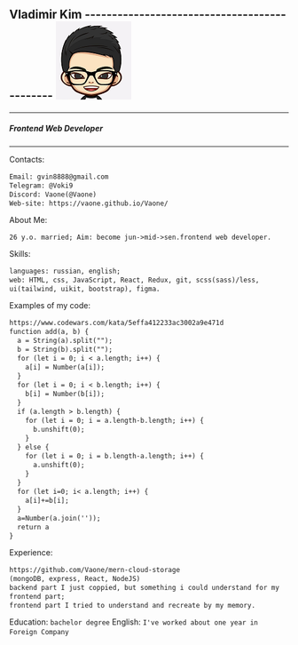 ## Vladimir Kim      --------------------------------------------- ![](ava.png) 
---
##### _Frontend Web Developer_ 
***
Contacts: 
```
Email: gvin8888@gmail.com
Telegram: @Voki9
Discord: Vaone(@Vaone) 
Web-site: https://vaone.github.io/Vaone/
```
About Me:
```
26 y.o. married; Aim: become jun->mid->sen.frontend web developer.
```
Skills:
```
languages: russian, english;
web: HTML, css, JavaScript, React, Redux, git, scss(sass)/less, ui(tailwind, uikit, bootstrap), figma.
```
Examples of my code:
``` 
https://www.codewars.com/kata/5effa412233ac3002a9e471d
function add(a, b) {
  a = String(a).split("");
  b = String(b).split("");
  for (let i = 0; i < a.length; i++) {
    a[i] = Number(a[i]);
  }
  for (let i = 0; i < b.length; i++) {
    b[i] = Number(b[i]);
  }
  if (a.length > b.length) {
    for (let i = 0; i = a.length-b.length; i++) {
      b.unshift(0);
    }
  } else {
    for (let i = 0; i = b.length-a.length; i++) {
      a.unshift(0);
    }
  }
  for (let i=0; i< a.length; i++) {
    a[i]+=b[i];
  }
  a=Number(a.join(''));
  return a
} 
```
Experience:
```
https://github.com/Vaone/mern-cloud-storage
(mongoDB, express, React, NodeJS) 
backend part I just coppied, but something i could understand for my frontend part;
frontend part I tried to understand and recreate by my memory. 
```
Education:
``` bachelor degree ```
English:
``` I've worked about one year in Foreign Company ``` 
